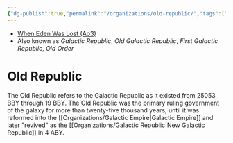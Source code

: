 ```yaml
---
{"dg-publish":true,"permalink":"/organizations/old-republic/","tags":["faction"]}
---
```


- [When Eden Was Lost (Ao3)](https://archiveofourown.org/works/19334440/chapters/45992584)
- Also known as *Galactic Republic*, *Old Galactic Republic*, *First Galactic Republic*, *Old Order*
# Old Republic
The Old Republic refers to the Galactic Republic as it existed from 25053 BBY through 19 BBY. The Old Republic was the primary ruling government of the galaxy for more than twenty-five thousand years, until it was reformed into the [[Organizations/Galactic Empire\|Galactic Empire]] and later "revived" as the [[Organizations/Galactic Republic\|New Galactic Republic]] in 4 ABY. 